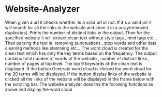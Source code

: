 # Website-Analyzer
When given a url it checks whether its a valid url or not. If it's a valid url it will search for all the links in the website and store it in a array(removed duplicates).
Prints the number of distinct links in the output. Then for the specified website it will extract clean text without style tags , html tags etc...
Then parsing the text ie. removing punctuations , stop words and other data cleaning methods like stemming etc...
The word cloud is created for the clean text which has only the key terms based on the frequency.
The output contains total number of words of the website , number of distinct links , number of pages at top level.
The top 9 keywords of the clean text is displayed. If the button Generate word cloud is clicked the word cloud for the 20 terms will be displayed.
If the button display links of the website is clicked all the links of the website will be displayed in the frame below with the scrolling bar.
The website analyzer does the the following functions as above and display the word cloud

